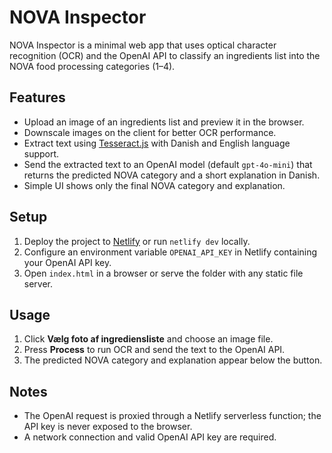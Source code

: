 # NOVA Inspector

NOVA Inspector is a minimal web app that uses optical character recognition (OCR) and the OpenAI API to classify an ingredients list into the NOVA food processing categories (1–4).

## Features
- Upload an image of an ingredients list and preview it in the browser.
- Downscale images on the client for better OCR performance.
- Extract text using [Tesseract.js](https://tesseract.projectnaptha.com/) with Danish and English language support.
- Send the extracted text to an OpenAI model (default `gpt-4o-mini`) that returns the predicted NOVA category and a short explanation in Danish.
- Simple UI shows only the final NOVA category and explanation.
 
## Setup
1. Deploy the project to [Netlify](https://www.netlify.com/) or run `netlify dev` locally.
2. Configure an environment variable `OPENAI_API_KEY` in Netlify containing your OpenAI API key.
3. Open `index.html` in a browser or serve the folder with any static file server.

## Usage
1. Click **Vælg foto af ingrediensliste** and choose an image file.
2. Press **Process** to run OCR and send the text to the OpenAI API.
3. The predicted NOVA category and explanation appear below the button.


## Notes
- The OpenAI request is proxied through a Netlify serverless function; the API key is never exposed to the browser.
- A network connection and valid OpenAI API key are required.

